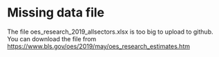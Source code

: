# Missing data file

The file oes_research_2019_allsectors.xlsx is too big to upload to github. You can download the file from https://www.bls.gov/oes/2019/may/oes_research_estimates.htm
